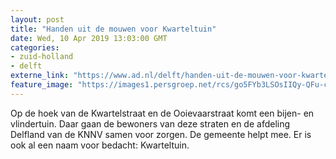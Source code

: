 ```yaml
---
layout: post
title: "Handen uit de mouwen voor Kwarteltuin"
date: Wed, 10 Apr 2019 13:03:00 GMT
categories: 
- zuid-holland 
- delft 
externe_link: "https://www.ad.nl/delft/handen-uit-de-mouwen-voor-kwarteltuin~ac122fcb/"
feature_image: "https://images1.persgroep.net/rcs/go5FYb3LSOsIIQy-QFu-c84z4qw/diocontent/129694160/_fitwidth/400/?appId=21791a8992982cd8da851550a453bd7f&quality=0.7"
---
```


Op de hoek van de Kwartelstraat en de Ooievaarstraat komt een bijen- en vlindertuin. Daar gaan de bewoners van deze straten en de afdeling Delfland van de KNNV samen voor zorgen. De gemeente helpt mee. Er is ook al een naam voor bedacht: Kwarteltuin.
